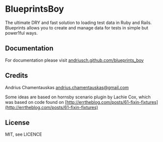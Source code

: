 BlueprintsBoy
========

The ultimate DRY and fast solution to loading test data in Ruby and Rails. Blueprints allows you to create and manage 
data for tests in simple but power1ful ways.

Documentation
-------------

For documentation please visit [andriusch.github.com/blueprints_boy](andriusch.github.com/blueprints_boy)

Credits
-------

Andrius Chamentauskas <andrius.chamentauskas@gmail.com>

Some ideas are based on hornsby scenario plugin by Lachie Cox, which was based on code found on 
[http://errtheblog.com/posts/61-fixin-fixtures](http://errtheblog.com/posts/61-fixin-fixtures)

License
-------

MIT, see LICENCE
